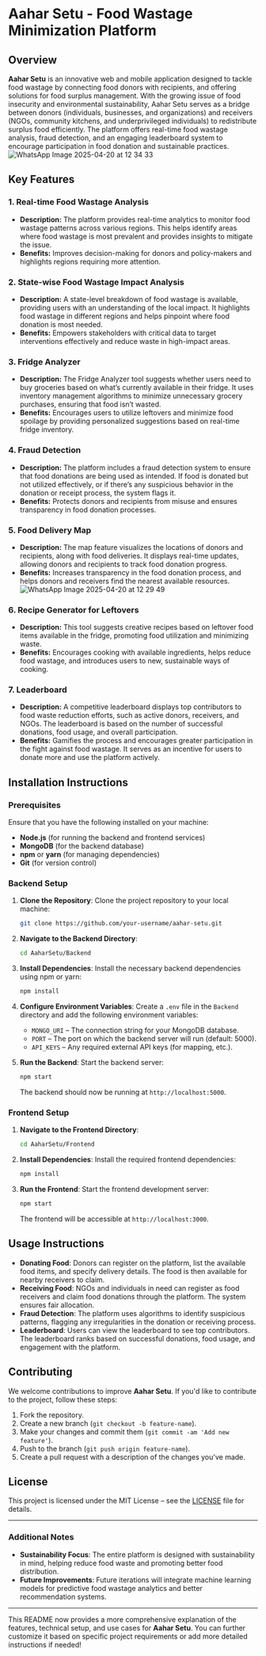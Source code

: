 # Aahar Setu - Food Wastage Minimization Platform

## Overview

**Aahar Setu** is an innovative web and mobile application designed to tackle food wastage by connecting food donors with recipients, and offering solutions for food surplus management. With the growing issue of food insecurity and environmental sustainability, Aahar Setu serves as a bridge between donors (individuals, businesses, and organizations) and receivers (NGOs, community kitchens, and underprivileged individuals) to redistribute surplus food efficiently. The platform offers real-time food wastage analysis, fraud detection, and an engaging leaderboard system to encourage participation in food donation and sustainable practices.
![WhatsApp Image 2025-04-20 at 12 34 33](https://github.com/user-attachments/assets/92168234-1475-443a-a9ca-d39185e21e52)

## Key Features

### 1. **Real-time Food Wastage Analysis**
   - **Description:** The platform provides real-time analytics to monitor food wastage patterns across various regions. This helps identify areas where food wastage is most prevalent and provides insights to mitigate the issue.
   - **Benefits:** Improves decision-making for donors and policy-makers and highlights regions requiring more attention.

### 2. **State-wise Food Wastage Impact Analysis**
   - **Description:** A state-level breakdown of food wastage is available, providing users with an understanding of the local impact. It highlights food wastage in different regions and helps pinpoint where food donation is most needed.
   - **Benefits:** Empowers stakeholders with critical data to target interventions effectively and reduce waste in high-impact areas.

### 3. **Fridge Analyzer**
   - **Description:** The Fridge Analyzer tool suggests whether users need to buy groceries based on what’s currently available in their fridge. It uses inventory management algorithms to minimize unnecessary grocery purchases, ensuring that food isn’t wasted.
   - **Benefits:** Encourages users to utilize leftovers and minimize food spoilage by providing personalized suggestions based on real-time fridge inventory.

### 4. **Fraud Detection**
   - **Description:** The platform includes a fraud detection system to ensure that food donations are being used as intended. If food is donated but not utilized effectively, or if there’s any suspicious behavior in the donation or receipt process, the system flags it.
   - **Benefits:** Protects donors and recipients from misuse and ensures transparency in food donation processes.

### 5. **Food Delivery Map**
   - **Description:** The map feature visualizes the locations of donors and recipients, along with food deliveries. It displays real-time updates, allowing donors and recipients to track food donation progress.
   - **Benefits:** Increases transparency in the food donation process, and helps donors and receivers find the nearest available resources.
![WhatsApp Image 2025-04-20 at 12 29 49](https://github.com/user-attachments/assets/6a26c89b-6ca9-4b99-860e-007a8f2c2f31)

### 6. **Recipe Generator for Leftovers**
   - **Description:** This tool suggests creative recipes based on leftover food items available in the fridge, promoting food utilization and minimizing waste.
   - **Benefits:** Encourages cooking with available ingredients, helps reduce food wastage, and introduces users to new, sustainable ways of cooking.

### 7. **Leaderboard**
   - **Description:** A competitive leaderboard displays top contributors to food waste reduction efforts, such as active donors, receivers, and NGOs. The leaderboard is based on the number of successful donations, food usage, and overall participation.
   - **Benefits:** Gamifies the process and encourages greater participation in the fight against food wastage. It serves as an incentive for users to donate more and use the platform actively.

## Installation Instructions

### Prerequisites

Ensure that you have the following installed on your machine:

- **Node.js** (for running the backend and frontend services)
- **MongoDB** (for the backend database)
- **npm** or **yarn** (for managing dependencies)
- **Git** (for version control)

### Backend Setup

1. **Clone the Repository**:
   Clone the project repository to your local machine:
   ```bash
   git clone https://github.com/your-username/aahar-setu.git
   ```

2. **Navigate to the Backend Directory**:
   ```bash
   cd AaharSetu/Backend
   ```

3. **Install Dependencies**:
   Install the necessary backend dependencies using npm or yarn:
   ```bash
   npm install
   ```

4. **Configure Environment Variables**:
   Create a `.env` file in the `Backend` directory and add the following environment variables:
   - `MONGO_URI` – The connection string for your MongoDB database.
   - `PORT` – The port on which the backend server will run (default: 5000).
   - `API_KEYS` – Any required external API keys (for mapping, etc.).

5. **Run the Backend**:
   Start the backend server:
   ```bash
   npm start
   ```
   The backend should now be running at `http://localhost:5000`.

### Frontend Setup

1. **Navigate to the Frontend Directory**:
   ```bash
   cd AaharSetu/Frontend
   ```

2. **Install Dependencies**:
   Install the required frontend dependencies:
   ```bash
   npm install
   ```

3. **Run the Frontend**:
   Start the frontend development server:
   ```bash
   npm start
   ```
   The frontend will be accessible at `http://localhost:3000`.

## Usage Instructions

- **Donating Food**: Donors can register on the platform, list the available food items, and specify delivery details. The food is then available for nearby receivers to claim.
- **Receiving Food**: NGOs and individuals in need can register as food receivers and claim food donations through the platform. The system ensures fair allocation.
- **Fraud Detection**: The platform uses algorithms to identify suspicious patterns, flagging any irregularities in the donation or receiving process.
- **Leaderboard**: Users can view the leaderboard to see top contributors. The leaderboard ranks based on successful donations, food usage, and engagement with the platform.

## Contributing

We welcome contributions to improve **Aahar Setu**. If you'd like to contribute to the project, follow these steps:

1. Fork the repository.
2. Create a new branch (`git checkout -b feature-name`).
3. Make your changes and commit them (`git commit -am 'Add new feature'`).
4. Push to the branch (`git push origin feature-name`).
5. Create a pull request with a description of the changes you've made.

## License

This project is licensed under the MIT License – see the [LICENSE](LICENSE) file for details.

---

### Additional Notes

- **Sustainability Focus**: The entire platform is designed with sustainability in mind, helping reduce food waste and promoting better food distribution.
- **Future Improvements**: Future iterations will integrate machine learning models for predictive food wastage analytics and better recommendation systems.

---

This README now provides a more comprehensive explanation of the features, technical setup, and use cases for **Aahar Setu**. You can further customize it based on specific project requirements or add more detailed instructions if needed!
